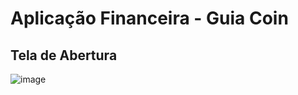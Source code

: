 # Aplicação Financeira - Guia Coin
## Tela de Abertura
![image](https://github.com/user-attachments/assets/3a788b16-0cf5-4ccc-b0de-c275f4c6d158)
